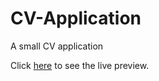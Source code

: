 # CV-Application

A small CV application

Click [here](https://github.com/Ja-Uyoma/CV-Application.git) to see the live preview.
